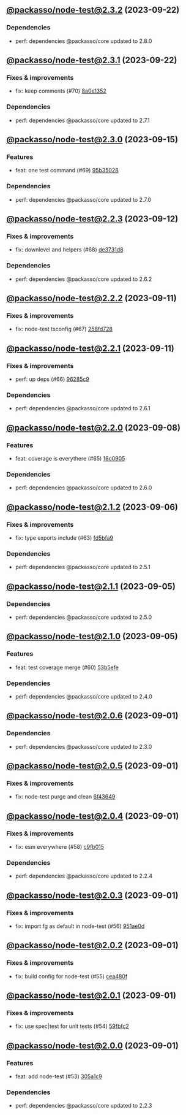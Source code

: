 ## [@packasso/node-test@2.3.2](https://github.com/qiwi/packasso/compare/2023.9.22-packasso.node-test.2.3.1-f0...2023.9.22-packasso.node-test.2.3.2-f0) (2023-09-22)

### Dependencies
* perf: dependencies @packasso/core updated to 2.8.0

## [@packasso/node-test@2.3.1](https://github.com/qiwi/packasso/compare/2023.9.15-packasso.node-test.2.3.0-f0...2023.9.22-packasso.node-test.2.3.1-f0) (2023-09-22)

### Fixes & improvements
* fix: keep comments (#70) [8a0e1352](https://github.com/qiwi/packasso/commit/8a0e13527b55d491371939d438a628530f3a53c8)

### Dependencies
* perf: dependencies @packasso/core updated to 2.7.1

## [@packasso/node-test@2.3.0](https://github.com/qiwi/packasso/compare/2023.9.12-packasso.node-test.2.2.3-f0...2023.9.15-packasso.node-test.2.3.0-f0) (2023-09-15)

### Features
* feat: one test command (#69) [95b35028](https://github.com/qiwi/packasso/commit/95b350282d6e46e352cd19d6e3f545a5ba031ec0)

### Dependencies
* perf: dependencies @packasso/core updated to 2.7.0

## [@packasso/node-test@2.2.3](https://github.com/qiwi/packasso/compare/2023.9.11-packasso.node-test.2.2.2-f0...2023.9.12-packasso.node-test.2.2.3-f0) (2023-09-12)

### Fixes & improvements
* fix: downlevel and helpers (#68) [de3731d8](https://github.com/qiwi/packasso/commit/de3731d88f7cbf0dddda90bf12bac8a25e0c5204)

### Dependencies
* perf: dependencies @packasso/core updated to 2.6.2

## [@packasso/node-test@2.2.2](https://github.com/qiwi/packasso/compare/2023.9.11-packasso.node-test.2.2.1-f0...2023.9.11-packasso.node-test.2.2.2-f0) (2023-09-11)

### Fixes & improvements
* fix: node-test tsconfig (#67) [258fd728](https://github.com/qiwi/packasso/commit/258fd72856025d8d678062afc18993d8eb5a65a3)

## [@packasso/node-test@2.2.1](https://github.com/qiwi/packasso/compare/2023.9.8-packasso.node-test.2.2.0-f0...2023.9.11-packasso.node-test.2.2.1-f0) (2023-09-11)

### Fixes & improvements
* perf: up deps (#66) [96285c9](https://github.com/qiwi/packasso/commit/96285c93b0f46b7e7a32b06425d5c552d1292867)

### Dependencies
* perf: dependencies @packasso/core updated to 2.6.1

## [@packasso/node-test@2.2.0](https://github.com/qiwi/packasso/compare/2023.9.6-packasso.node-test.2.1.2-f0...2023.9.8-packasso.node-test.2.2.0-f0) (2023-09-08)

### Features
* feat: coverage is everythere (#65) [16c0905](https://github.com/qiwi/packasso/commit/16c0905e6942b3c8141f833db8ae41de4791ea41)

### Dependencies
* perf: dependencies @packasso/core updated to 2.6.0

## [@packasso/node-test@2.1.2](https://github.com/qiwi/packasso/compare/2023.9.5-packasso.node-test.2.1.1-f0...2023.9.6-packasso.node-test.2.1.2-f0) (2023-09-06)

### Fixes & improvements
* fix: type exports include (#63) [fd5bfa9](https://github.com/qiwi/packasso/commit/fd5bfa9cc3a1a2fb98da1f597b94ec499dfde390)

### Dependencies
* perf: dependencies @packasso/core updated to 2.5.1

## [@packasso/node-test@2.1.1](https://github.com/qiwi/packasso/compare/2023.9.5-packasso.node-test.2.1.0-f0...2023.9.5-packasso.node-test.2.1.1-f0) (2023-09-05)

### Dependencies
* perf: dependencies @packasso/core updated to 2.5.0

## [@packasso/node-test@2.1.0](https://github.com/qiwi/packasso/compare/2023.9.1-packasso.node-test.2.0.6-f0...2023.9.5-packasso.node-test.2.1.0-f0) (2023-09-05)

### Features
* feat: test coverage merge (#60) [53b5efe](https://github.com/qiwi/packasso/commit/53b5efed9f0deea7f4d632f7048927ad8fe8cf93)

### Dependencies
* perf: dependencies @packasso/core updated to 2.4.0

## [@packasso/node-test@2.0.6](https://github.com/qiwi/packasso/compare/2023.9.1-packasso.node-test.2.0.5-f0...2023.9.1-packasso.node-test.2.0.6-f0) (2023-09-01)

### Dependencies
* perf: dependencies @packasso/core updated to 2.3.0

## [@packasso/node-test@2.0.5](https://github.com/qiwi/packasso/compare/2023.9.1-packasso.node-test.2.0.4-f0...2023.9.1-packasso.node-test.2.0.5-f0) (2023-09-01)

### Fixes & improvements
* fix: node-test purge and clean [6f43649](https://github.com/qiwi/packasso/commit/6f43649eb247743a4a6d9202c08ac2f2fedabc55)

## [@packasso/node-test@2.0.4](https://github.com/qiwi/packasso/compare/2023.9.1-packasso.node-test.2.0.3-f0...2023.9.1-packasso.node-test.2.0.4-f0) (2023-09-01)

### Fixes & improvements
* fix: esm everywhere (#58) [c9fb015](https://github.com/qiwi/packasso/commit/c9fb015792587f796dc4b4ffd5a6d1428e52acc7)

### Dependencies
* perf: dependencies @packasso/core updated to 2.2.4

## [@packasso/node-test@2.0.3](https://github.com/qiwi/packasso/compare/2023.9.1-packasso.node-test.2.0.2-f0...2023.9.1-packasso.node-test.2.0.3-f0) (2023-09-01)

### Fixes & improvements
* fix: import fg as default in node-test (#56) [951ae0d](https://github.com/qiwi/packasso/commit/951ae0dbd35a0a9014e3155863c1164f859780dc)

## [@packasso/node-test@2.0.2](https://github.com/qiwi/packasso/compare/2023.9.1-packasso.node-test.2.0.1-f0...2023.9.1-packasso.node-test.2.0.2-f0) (2023-09-01)

### Fixes & improvements
* fix: build config for node-test (#55) [cea480f](https://github.com/qiwi/packasso/commit/cea480faf7f5232432da47ca4ec5ea7cf8d45b1b)

## [@packasso/node-test@2.0.1](https://github.com/qiwi/packasso/compare/2023.9.1-packasso.node-test.2.0.0-f0...2023.9.1-packasso.node-test.2.0.1-f0) (2023-09-01)

### Fixes & improvements
* fix: use spec|test for unit tests (#54) [59fbfc2](https://github.com/qiwi/packasso/commit/59fbfc2e196a88c381727b83ee077dcbdf4c85ac)

## [@packasso/node-test@2.0.0](https://github.com/qiwi/packasso/compare/undefined...2023.9.1-packasso.node-test.2.0.0-f0) (2023-09-01)

### Features
* feat: add node-test (#53) [305a1c9](https://github.com/qiwi/packasso/commit/305a1c998a6cfb2c383206b892eabe4c1f2c84d7)

### Dependencies
* perf: dependencies @packasso/core updated to 2.2.3
